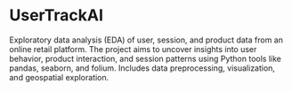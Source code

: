 # UserTrackAI
Exploratory data analysis (EDA) of user, session, and product data from an online retail platform. The project aims to uncover insights into user behavior, product interaction, and session patterns using Python tools like pandas, seaborn, and folium. Includes data preprocessing, visualization, and geospatial exploration.
